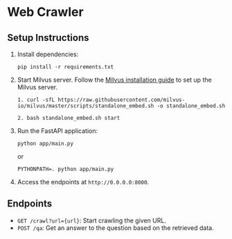 # Web Crawler

## Setup Instructions

1. Install dependencies:
    ```
    pip install -r requirements.txt
    ```

2. Start Milvus server. Follow the [Milvus installation guide](https://milvus.io/docs/v2.0.0/install_standalone-docker.md) to set up the Milvus server.
    ```
    1. curl -sfL https://raw.githubusercontent.com/milvus-io/milvus/master/scripts/standalone_embed.sh -o standalone_embed.sh
    ```
    ```
    2. bash standalone_embed.sh start
    ```

3. Run the FastAPI application:
    ```
    python app/main.py
    ```
    or
    ```
    PYTHONPATH=. python app/main.py
    ```

4. Access the endpoints at `http://0.0.0.0:8000`.

## Endpoints

- `GET /crawl?url={url}`: Start crawling the given URL.
- `POST /qa`: Get an answer to the question based on the retrieved data.


